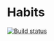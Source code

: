 # Habits
[![Build status](https://build.appcenter.ms/v0.1/apps/e6e07779-aeb2-4a50-ba44-d3e6831d4bdb/branches/master/badge)](https://appcenter.ms)
